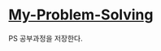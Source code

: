 # [My-Problem-Solving](https://docs.google.com/spreadsheets/d/1xBKG4Do-VVwdIBDpza0Vfmo4btMnJkrZ8GriKAqBEhE/edit?usp=sharing)

PS 공부과정을 저장한다.
